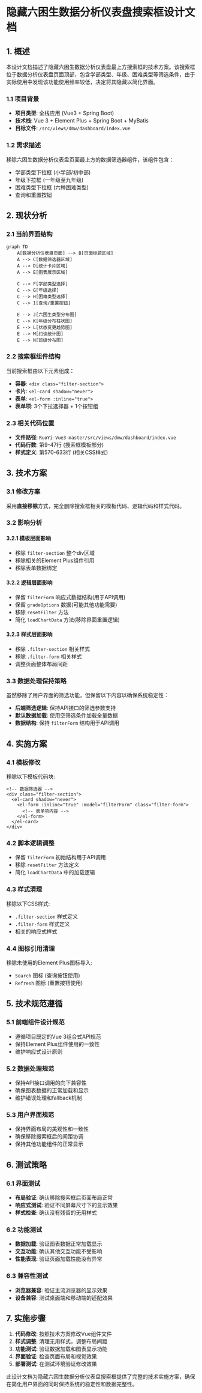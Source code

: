 # 隐藏六困生数据分析仪表盘搜索框设计文档

## 1. 概述

本设计文档描述了隐藏六困生数据分析仪表盘最上方搜索框的技术方案。该搜索框位于数据分析仪表盘页面顶部，包含学部类型、年级、困难类型等筛选条件，由于实际使用中发现该功能使用频率较低，决定将其隐藏以简化界面。

### 1.1 项目背景
- **项目类型**: 全栈应用 (Vue3 + Spring Boot)
- **技术栈**: Vue 3 + Element Plus + Spring Boot + MyBatis
- **目标文件**: `/src/views/dmw/dashboard/index.vue`

### 1.2 需求描述
移除六困生数据分析仪表盘页面最上方的数据筛选器组件，该组件包含：
- 学部类型下拉框 (小学部/初中部)
- 年级下拉框 (一年级至九年级)
- 困难类型下拉框 (六种困难类型)
- 查询和重置按钮

## 2. 现状分析

### 2.1 当前界面结构
```mermaid
graph TD
    A[数据分析仪表盘页面] --> B[页面标题区域]
    A --> C[数据筛选器区域]
    A --> D[统计卡片区域]
    A --> E[图表展示区域]
    
    C --> F[学部类型选择]
    C --> G[年级选择]
    C --> H[困难类型选择]
    C --> I[查询/重置按钮]
    
    E --> J[六困生类型分布图]
    E --> K[年级分布柱状图]
    E --> L[状态变更趋势图]
    E --> M[约谈统计图]
    E --> N[班级分布图]
```

### 2.2 搜索框组件结构
当前搜索框由以下元素组成：
- **容器**: `<div class="filter-section">`
- **卡片**: `<el-card shadow="never">`
- **表单**: `<el-form :inline="true">`
- **表单项**: 3个下拉选择器 + 1个按钮组

### 2.3 相关代码位置
- **文件路径**: `RuoYi-Vue3-master/src/views/dmw/dashboard/index.vue`
- **代码行数**: 第9-47行 (搜索框模板部分)
- **样式定义**: 第570-633行 (相关CSS样式)

## 3. 技术方案

### 3.1 修改方案
采用**直接移除**方式，完全删除搜索框相关的模板代码、逻辑代码和样式代码。

### 3.2 影响分析

#### 3.2.1 模板层面影响
- 移除 `filter-section` 整个div区域
- 移除相关的Element Plus组件引用
- 移除表单数据绑定

#### 3.2.2 逻辑层面影响
- 保留 `filterForm` 响应式数据结构(用于API调用)
- 保留 `gradeOptions` 数据(可能其他功能需要)
- 移除 `resetFilter` 方法
- 简化 `loadChartData` 方法(移除界面重置逻辑)

#### 3.2.3 样式层面影响
- 移除 `.filter-section` 相关样式
- 移除 `.filter-form` 相关样式
- 调整页面整体布局间距

### 3.3 数据处理保持策略
虽然移除了用户界面的筛选功能，但保留以下内容以确保系统稳定性：
- **后端筛选逻辑**: 保持API接口的筛选参数支持
- **默认数据加载**: 使用空筛选条件加载全量数据
- **数据结构**: 保持 `filterForm` 结构用于API调用

## 4. 实施方案

### 4.1 模板修改
移除以下模板代码块:
```vue
<!-- 数据筛选器 -->
<div class="filter-section">
  <el-card shadow="never">
    <el-form :inline="true" :model="filterForm" class="filter-form">
      <!-- 表单项内容 -->
    </el-form>
  </el-card>
</div>
```

### 4.2 脚本逻辑调整
- 保留 `filterForm` 初始结构用于API调用
- 移除 `resetFilter` 方法定义
- 简化 `loadChartData` 中的加载逻辑

### 4.3 样式清理
移除以下CSS样式:
- `.filter-section` 样式定义
- `.filter-form` 样式定义
- 相关的响应式样式

### 4.4 图标引用清理
移除未使用的Element Plus图标导入:
- `Search` 图标 (查询按钮使用)
- `Refresh` 图标 (重置按钮使用)

## 5. 技术规范遵循

### 5.1 前端组件设计规范
- 遵循项目既定的Vue 3组合式API规范
- 保持Element Plus组件使用的一致性
- 维护响应式设计原则

### 5.2 数据处理规范
- 保持API接口调用的向下兼容性
- 确保图表数据的正常加载和显示
- 维护错误处理和fallback机制

### 5.3 用户界面规范
- 保持界面布局的美观性和一致性
- 确保移除搜索框后的间距协调
- 保持其他功能组件的正常显示

## 6. 测试策略

### 6.1 界面测试
- **布局验证**: 确认移除搜索框后页面布局正常
- **响应式测试**: 验证不同屏幕尺寸下的显示效果
- **样式检查**: 确认没有残留的无用样式

### 6.2 功能测试
- **数据加载**: 验证图表数据正常加载显示
- **交互功能**: 确认其他交互功能不受影响
- **性能表现**: 验证页面加载性能没有异常

### 6.3 兼容性测试
- **浏览器兼容**: 验证主流浏览器的显示效果
- **设备兼容**: 测试桌面端和移动端的适配效果

## 7. 实施步骤

1. **代码修改**: 按照技术方案修改Vue组件文件
2. **样式调整**: 清理无用样式，调整布局间距
3. **功能测试**: 验证数据加载和图表显示功能
4. **界面验证**: 检查页面布局和视觉效果
5. **部署测试**: 在测试环境验证修改效果

此设计文档为隐藏六困生数据分析仪表盘搜索框提供了完整的技术实施方案，确保在简化用户界面的同时保持系统的稳定性和数据完整性。